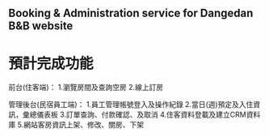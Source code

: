 ## Booking & Administration service for Dangedan B&B website

# 預計完成功能

前台(住客端)：
1.瀏覽房間及查詢空房
2.線上訂房

管理後台(民宿員工端)：
1.員工管理帳號登入及操作紀錄
2.當日(週)預定及入住資訊，彙總儀表板
3.訂單查詢、付款確認、及取消
4.住客資料登載及建立CRM資料庫
5.網站客房資訊上架、修改、關房、下架
